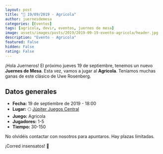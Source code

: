 ```yaml
---
layout: post
title: "📆 19/09/2019 - Agricola"
author: juernesdemesa
categories: [Eventos]
tags: [agricola, devir, eventos, juernes de mesa]
image: assets/images/posts/2019/2019-09-19-evento-agricola/header.jpg
description: "Evento - Agricola"
featured: False
hidden: False
rating: False
---
```


¡Hola Juerneros! El próximo jueves 19 de septiembre, tenemos un nuevo **Juernes de Mesa**. Esta vez, vamos a jugar al **Agricola**. Teníamos muchas ganas de este clásico de Uwe Rosenberg.

## Datos generales

- **Fecha:** 19 de septiembre de 2019 - 18:00
- **Lugar:** 🌕 [Júpiter Juegos Central](https://www.jupiterjuegos.com/tiendas/)
- **Juego:** Agricola
- **Jugadores:** 1-5
- **Tiempo:** 30-150

No olvidéis contactar con nosotros para apuntaros. Hay plazas limitadas.

¡Corred insensatos! 🧙
